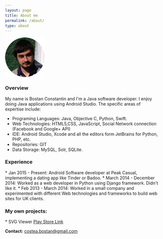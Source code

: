 ```yaml
---
layout: page
title: About me
permalink: /about/
type: about
---
```

<img src="/assets/images/user.png" alt="User" style="width:130px;height:130px;">
<h3> Overview </h3>

My name is Bostan Constantin and I'm a Java software developer. I enjoy doing Java applications using Android Studio. The specific areas of expertise include:

* Programing Languages: Java, Objective C, Python, Swift.
* Web Technologies: HTML5,CSS, JavaScript, Social Network connection (Facebook and Google+ API)  
* IDE: Android Studio, Xcode and all the editors form JetBrains for Python, PHP, etc.
* Repositories: GIT
* Data Storage: MySQL, Solr, SQLite.

<h3> Experience </h3>
* Jan 2015 - Present: Android Software developer at Peak Casual, implementing a dating app like Tinder or Badoo.  
* March 2014 - December 2014: Worked as a web developer in Python using Django framework. Didn't like it.
* Feb 2013 - March 2014: Worked in a small company and experimented with different Web technologies and frameworks to build web sites for UK clients.  

<h3> My own projects: </h3>
* SVG Viewer
<a href="https://play.google.com/store/apps/details?id=cobos.svgviewer">Play Store Link</a>

<b> Contact:</b>
<a href="mailto:costea.bostan@gmail.com" target="_top">costea.bostan@gmail.com</a>
